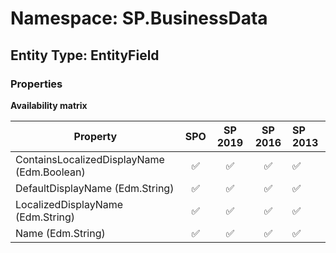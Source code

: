 # Namespace: SP.BusinessData

## Entity Type: EntityField

### Properties

**Availability matrix**

Property | SPO | SP 2019 | SP 2016 | SP 2013
----------|:---:|:-------:|:-------:|:-------
ContainsLocalizedDisplayName (Edm.Boolean) | ✅ | ✅ | ✅ | ✅
DefaultDisplayName (Edm.String) | ✅ | ✅ | ✅ | ✅
LocalizedDisplayName (Edm.String) | ✅ | ✅ | ✅ | ✅
Name (Edm.String) | ✅ | ✅ | ✅ | ✅